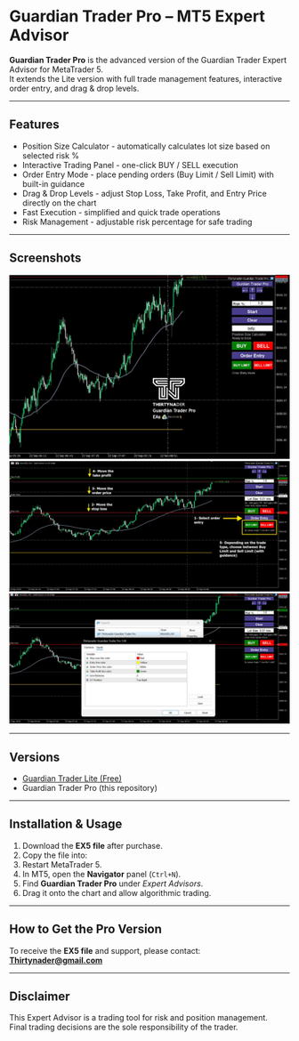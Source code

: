 # Guardian Trader Pro – MT5 Expert Advisor

**Guardian Trader Pro** is the advanced version of the Guardian Trader Expert Advisor for MetaTrader 5.  
It extends the Lite version with full trade management features, interactive order entry, and drag & drop levels.

---

## Features

- Position Size Calculator - automatically calculates lot size based on selected risk %  
- Interactive Trading Panel - one-click BUY / SELL execution  
- Order Entry Mode - place pending orders (Buy Limit / Sell Limit) with built-in guidance  
- Drag & Drop Levels - adjust Stop Loss, Take Profit, and Entry Price directly on the chart  
- Fast Execution - simplified and quick trade operations  
- Risk Management - adjustable risk percentage for safe trading  

---

## Screenshots

![Guardian Trader Pro Screenshot 1](Screenshot-GTPro1.jpg)  
![Guardian Trader Pro Screenshot 2](Screenshot-GTPro2.jpg)  
![Guardian Trader Pro Screenshot 2](Screenshot-GTPro3.jpg)

---

## Versions

- [Guardian Trader Lite (Free)](https://github.com/Thirtynader/Guardian-Trade-Lite-MT5)  
- Guardian Trader Pro (this repository)  

---

## Installation & Usage

1. Download the **EX5 file** after purchase.  
2. Copy the file into:  
3. Restart MetaTrader 5.  
4. In MT5, open the **Navigator** panel (`Ctrl+N`).  
5. Find **Guardian Trader Pro** under *Expert Advisors*.  
6. Drag it onto the chart and allow algorithmic trading.  

---

## How to Get the Pro Version

To receive the **EX5 file** and support, please contact:  
**Thirtynader@gmail.com**

---

## Disclaimer

This Expert Advisor is a trading tool for risk and position management.  
Final trading decisions are the sole responsibility of the trader.
